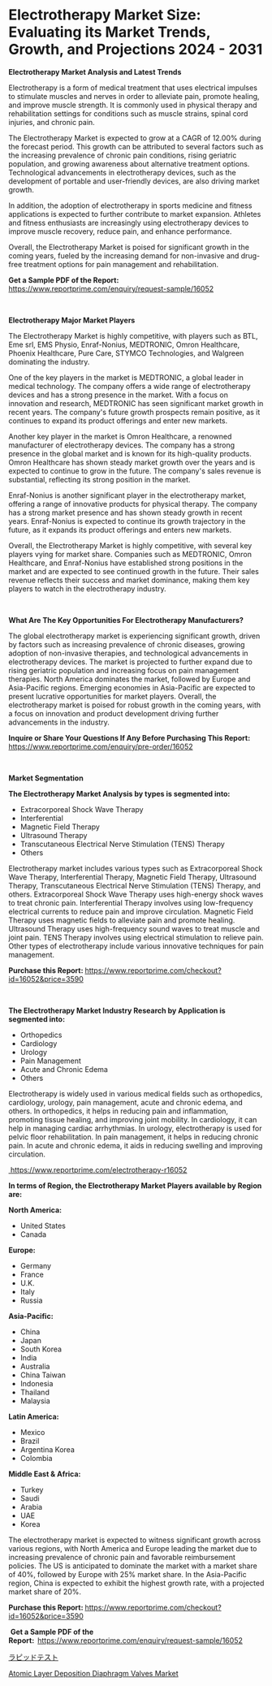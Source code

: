 <p><h1>Electrotherapy Market Size: Evaluating its Market Trends, Growth, and Projections 2024 - 2031</h1></p><p><strong>Electrotherapy Market Analysis and Latest Trends</strong></p>
<p><p>Electrotherapy is a form of medical treatment that uses electrical impulses to stimulate muscles and nerves in order to alleviate pain, promote healing, and improve muscle strength. It is commonly used in physical therapy and rehabilitation settings for conditions such as muscle strains, spinal cord injuries, and chronic pain.</p><p>The Electrotherapy Market is expected to grow at a CAGR of 12.00% during the forecast period. This growth can be attributed to several factors such as the increasing prevalence of chronic pain conditions, rising geriatric population, and growing awareness about alternative treatment options. Technological advancements in electrotherapy devices, such as the development of portable and user-friendly devices, are also driving market growth.</p><p>In addition, the adoption of electrotherapy in sports medicine and fitness applications is expected to further contribute to market expansion. Athletes and fitness enthusiasts are increasingly using electrotherapy devices to improve muscle recovery, reduce pain, and enhance performance.</p><p>Overall, the Electrotherapy Market is poised for significant growth in the coming years, fueled by the increasing demand for non-invasive and drug-free treatment options for pain management and rehabilitation.</p></p>
<p><strong>Get a Sample PDF of the Report:&nbsp;</strong> <a href="https://www.reportprime.com/enquiry/request-sample/16052">https://www.reportprime.com/enquiry/request-sample/16052</a></p>
<p>&nbsp;</p>
<p><strong>Electrotherapy Major Market Players</strong></p>
<p><p>The Electrotherapy Market is highly competitive, with players such as BTL, Eme srl, EMS Physio, Enraf-Nonius, MEDTRONIC, Omron Healthcare, Phoenix Healthcare, Pure Care, STYMCO Technologies, and Walgreen dominating the industry.</p><p>One of the key players in the market is MEDTRONIC, a global leader in medical technology. The company offers a wide range of electrotherapy devices and has a strong presence in the market. With a focus on innovation and research, MEDTRONIC has seen significant market growth in recent years. The company's future growth prospects remain positive, as it continues to expand its product offerings and enter new markets.</p><p>Another key player in the market is Omron Healthcare, a renowned manufacturer of electrotherapy devices. The company has a strong presence in the global market and is known for its high-quality products. Omron Healthcare has shown steady market growth over the years and is expected to continue to grow in the future. The company's sales revenue is substantial, reflecting its strong position in the market.</p><p>Enraf-Nonius is another significant player in the electrotherapy market, offering a range of innovative products for physical therapy. The company has a strong market presence and has shown steady growth in recent years. Enraf-Nonius is expected to continue its growth trajectory in the future, as it expands its product offerings and enters new markets.</p><p>Overall, the Electrotherapy Market is highly competitive, with several key players vying for market share. Companies such as MEDTRONIC, Omron Healthcare, and Enraf-Nonius have established strong positions in the market and are expected to see continued growth in the future. Their sales revenue reflects their success and market dominance, making them key players to watch in the electrotherapy industry.</p></p>
<p>&nbsp;</p>
<p><strong>What Are The Key Opportunities For Electrotherapy Manufacturers?</strong></p>
<p><p>The global electrotherapy market is experiencing significant growth, driven by factors such as increasing prevalence of chronic diseases, growing adoption of non-invasive therapies, and technological advancements in electrotherapy devices. The market is projected to further expand due to rising geriatric population and increasing focus on pain management therapies. North America dominates the market, followed by Europe and Asia-Pacific regions. Emerging economies in Asia-Pacific are expected to present lucrative opportunities for market players. Overall, the electrotherapy market is poised for robust growth in the coming years, with a focus on innovation and product development driving further advancements in the industry.</p></p>
<p><strong>Inquire or Share Your Questions If Any Before Purchasing This Report:</strong> <a href="https://www.reportprime.com/enquiry/pre-order/16052">https://www.reportprime.com/enquiry/pre-order/16052</a></p>
<p>&nbsp;</p>
<p><strong>Market Segmentation</strong></p>
<p><strong>The Electrotherapy Market Analysis by types is segmented into:</strong></p>
<p><ul><li>Extracorporeal Shock Wave Therapy</li><li>Interferential</li><li>Magnetic Field Therapy</li><li>Ultrasound Therapy</li><li>Transcutaneous Electrical Nerve Stimulation (TENS) Therapy</li><li>Others</li></ul></p>
<p><p>Electrotherapy market includes various types such as Extracorporeal Shock Wave Therapy, Interferential Therapy, Magnetic Field Therapy, Ultrasound Therapy, Transcutaneous Electrical Nerve Stimulation (TENS) Therapy, and others. Extracorporeal Shock Wave Therapy uses high-energy shock waves to treat chronic pain. Interferential Therapy involves using low-frequency electrical currents to reduce pain and improve circulation. Magnetic Field Therapy uses magnetic fields to alleviate pain and promote healing. Ultrasound Therapy uses high-frequency sound waves to treat muscle and joint pain. TENS Therapy involves using electrical stimulation to relieve pain. Other types of electrotherapy include various innovative techniques for pain management.</p></p>
<p><strong>Purchase this Report:&nbsp;</strong><a href="https://www.reportprime.com/checkout?id=16052&price=3590">https://www.reportprime.com/checkout?id=16052&price=3590</a></p>
<p>&nbsp;</p>
<p><strong>The Electrotherapy Market Industry Research by Application is segmented into:</strong></p>
<p><ul><li>Orthopedics</li><li>Cardiology</li><li>Urology</li><li>Pain Management</li><li>Acute and Chronic Edema</li><li>Others</li></ul></p>
<p><p>Electrotherapy is widely used in various medical fields such as orthopedics, cardiology, urology, pain management, acute and chronic edema, and others. In orthopedics, it helps in reducing pain and inflammation, promoting tissue healing, and improving joint mobility. In cardiology, it can help in managing cardiac arrhythmias. In urology, electrotherapy is used for pelvic floor rehabilitation. In pain management, it helps in reducing chronic pain. In acute and chronic edema, it aids in reducing swelling and improving circulation.</p></p>
<p><a href="https://www.reportprime.com/electrotherapy-r16052">&nbsp;https://www.reportprime.com/electrotherapy-r16052</a></p>
<p><strong>In terms of Region, the Electrotherapy Market Players available by Region are:</strong></p>
<p>
    <p> <strong> North America: </strong>
        <ul>
            <li>United States</li>
            <li>Canada</li>
        </ul>
        </p> 
    <p> <strong> Europe: </strong>
        <ul>
            <li>Germany</li>
            <li>France</li>
            <li>U.K.</li>
            <li>Italy</li>
            <li>Russia</li>
        </ul>
        </p> 
    <p> <strong> Asia-Pacific: </strong>
        <ul>
            <li>China</li>
            <li>Japan</li>
            <li>South Korea</li>
            <li>India</li>
            <li>Australia</li>
            <li>China Taiwan</li>
            <li>Indonesia</li>
            <li>Thailand</li>
            <li>Malaysia</li>
        </ul>
        </p> 
    <p> <strong> Latin America: </strong>
        <ul>
            <li>Mexico</li>
            <li>Brazil</li>
            <li>Argentina Korea</li>
            <li>Colombia</li>
        </ul>
        </p> 
    <p> <strong> Middle East & Africa: </strong>
        <ul>
            <li>Turkey</li>
            <li>Saudi</li>
            <li>Arabia</li>
            <li>UAE</li>
            <li>Korea</li>
        </ul>
    </p>
    </p>
<p><p>The electrotherapy market is expected to witness significant growth across various regions, with North America and Europe leading the market due to increasing prevalence of chronic pain and favorable reimbursement policies. The US is anticipated to dominate the market with a market share of 40%, followed by Europe with 25% market share. In the Asia-Pacific region, China is expected to exhibit the highest growth rate, with a projected market share of 20%.</p></p>
<p><strong>Purchase this Report: </strong><a href="https://www.reportprime.com/checkout?id=16052&price=3590">https://www.reportprime.com/checkout?id=16052&price=3590</a></p>
<p>&nbsp;<strong>Get a Sample PDF of the Report:&nbsp;&nbsp;</strong><a href="https://www.reportprime.com/enquiry/request-sample/16052">https://www.reportprime.com/enquiry/request-sample/16052</a></p>
<p><strong></strong></p>
<p><p><a href="https://medium.com/@bulahhamill28/%E6%80%A5%E9%80%9F%E3%81%AA%E3%83%86%E3%82%B9%E3%83%88%E5%B8%82%E5%A0%B4%E3%81%AE%E6%8C%87%E6%A8%99%E3%81%AE%E8%A7%A3%E8%AA%AD-%E5%B8%82%E5%A0%B4%E3%82%B7%E3%82%A7%E3%82%A2-%E3%83%88%E3%83%AC%E3%83%B3%E3%83%89-%E6%88%90%E9%95%B7%E3%83%91%E3%82%BF%E3%83%BC%E3%83%B3-49622826eb83">ラピッドテスト</a></p><p><a href="https://fearless-okapi-6c8.notion.site/Atomic-Layer-Deposition-Diaphragm-Valves-Market-Insight-Market-Trends-Growth-Forecasted-from-2024-cc470085e9fe4c27a5de0ea42e95ae09">Atomic Layer Deposition Diaphragm Valves Market</a></p></p>